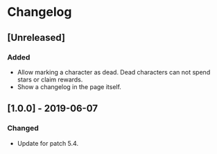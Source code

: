 # Changelog

## [Unreleased]

### Added

- Allow marking a character as dead. Dead characters can not spend stars or
  claim rewards.
- Show a changelog in the page itself.

## [1.0.0] - 2019-06-07

### Changed

- Update for patch 5.4.
